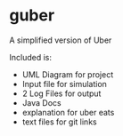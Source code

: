 # guber
A simplified version of Uber

Included is:
- UML Diagram for project
- Input file for simulation
- 2 Log Files for output
- Java Docs
- explanation for uber eats
- text files for git links
